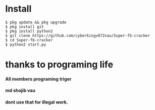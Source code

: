 # Install
```
$ pkg update && pkg upgrade
$ pkg install git
$ pkg install python2
$ git clone https://github.com/cyberkingv072vau/Super-fb-cracker
$ cd Super-fb-cracker
$ python2 start.py
```
# thanks to programing life 
#### All members programing triger
#### md shojib vau
####  dont use that for illegal work.
